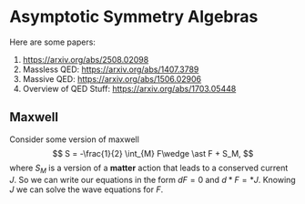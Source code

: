 # Asymptotic Symmetry Algebras

Here are some papers:

1. https://arxiv.org/abs/2508.02098
2. Massless QED: https://arxiv.org/abs/1407.3789
3. Massive QED: https://arxiv.org/abs/1506.02906
4. Overview of QED Stuff: https://arxiv.org/abs/1703.05448

## Maxwell

Consider some version of maxwell
$$
S = -\frac{1}{2} \int_{M} F\wedge \ast F + S_M,
$$
 where $S_M$ is a version of a **matter** action that leads to a conserved current $J$. So we can write our equations in the form $dF =  0$ and $d\ast F = \ast J$. Knowing $J$ we can solve the wave equations for $F$. 